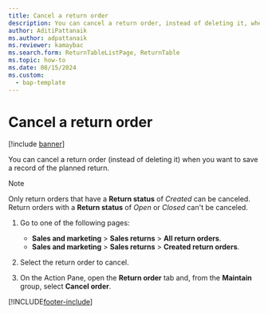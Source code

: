 ```yaml
---
title: Cancel a return order  
description: You can cancel a return order, instead of deleting it, when you want to save a record of the planned return, including a step-by-step process.
author: AditiPattanaik
ms.author: adpattanaik
ms.reviewer: kamaybac
ms.search.form: ReturnTableListPage, ReturnTable
ms.topic: how-to
ms.date: 08/15/2024
ms.custom: 
  - bap-template
---
```


# Cancel a return order

[!include [banner](../includes/banner.md)]

You can cancel a return order (instead of deleting it) when you want to save a record of the planned return.

> [!NOTE]
> Only return orders that have a **Return status** of *Created* can be canceled. Return orders with a **Return status** of *Open* or *Closed* can't be canceled.

1. Go to one of the following pages:
    - **Sales and marketing** \> **Sales returns** \> **All return orders**.
    - **Sales and marketing** \> **Sales returns** \> **Created return orders**.

1. Select the return order to cancel.

1. On the Action Pane, open the **Return order** tab and, from the **Maintain** group, select **Cancel order**.

[!INCLUDE[footer-include](../../includes/footer-banner.md)]
